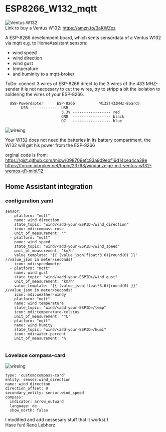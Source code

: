 # ESP8266_W132_mqtt

![Ventus W132](https://github.com/lebherz/ESP8266_W132_mqtt/blob/master/Ventus_W132.png?raw=true)  
Link to buy a Ventus W132: https://amzn.to/3aKWZxz

A ESP-8266 develompent board, which sents sensordata of a Ventus W132 via mqtt e.g. to HomeAssistant 
   sensors:
   * wind speed 
   * wind direction 
   * wind gust 
   * temperature 
   * and huminity
   to a mqtt-broker
 
   ToDo: connect 3 wires of ESP-8266 direct to the 3 wires of the 433 MHZ-sender 
   it is not neccesary to cut the wires,
   try to stripp a bit the isolation to soldering the wires of your ESP-8266.
```
  USB-Powerdapter      ESP-8266           W132(433MHz-Board)
       USB  ------------ USB    
                         3.3V ----------------- red   
                         GND  ----------------- black
                         D7   ----------------- blue
```

![wireing](https://github.com/lebherz/ESP8266_W132_mqtt/blob/master/W132-hack.png?raw=true)

  Your W132 does not need the batteries in its battery compartment, the W132 will get his power from the ESP-8266

orginal code is from: https://gist.github.com/micw/098709efc83a9d9ebf16d14cea4ca38e  
                      https://forum.iobroker.net/topic/23763/windanzeige-mit-ventus-w132-wemos-d1-mini/12  

## Home Assistant integration

### configuration.yaml
```
sensor:
  - platform: "mqtt"
    name: wind direction
    state_topic: "wind/<add-your-ESPID>/wind_direction"
    icon: mdi:compass-rose
    unit_of_measurement: '°'
  - platform: "mqtt"
    name: wind speed
    state_topic: "wind/<add-your-ESPID>/wind_speed"
    unit_of_measurement: 'km/h'
    value_template: '{{ (value_json|float*3.6)|round(0) }}' //value_json in meter/seconds!
    icon: mdi:speedometer
  - platform: "mqtt"
    name: wind gust
    state_topic: "wind/<add-your-ESPID>/wind_gust"
    unit_of_measurement: 'km/h'
    value_template: '{{ (value_json|float*3.6)|round(0) }}' //value_json in meter/seconds!
    icon: mdi:weather-windy
  - platform: "mqtt"
    name: wind temperature
    state_topic: "wind/<add-your-ESPID>/temp"
    icon: mdi:temperature-celsius
    unit_of_measurement: '°C'
  - platform: "mqtt"
    name: wind humity
    state_topic: "wind/<add-your-ESPID>/humi"
    icon: mdi:water-percent
    unit_of_measurement: '%'


```

### Lovelace compass-card
![wireing](https://github.com/lebherz/ESP8266_W132_mqtt/blob/master/compass-card.png?raw=true)

```
type: 'custom:compass-card'
entity: sensor.wind_direction
name: wind direction
direction_offset: 0
secondary_entity: sensor.wind_speed
compass:
  indicator: arrow_outward
  language: de
  show_north: false
```



I modified and add nessesary stuff  that it works(!)  
Have fun! René Lebherz  
